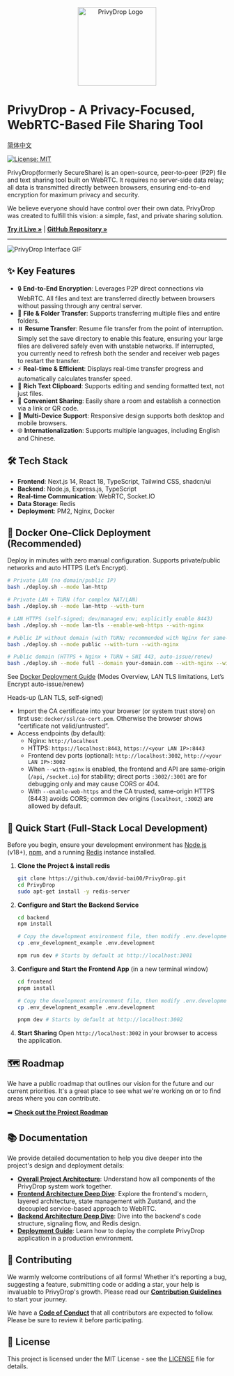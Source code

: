 <div align="center">
  <img src="frontend/public/logo.png" alt="PrivyDrop Logo" width="180" />
</div>

# PrivyDrop - A Privacy-Focused, WebRTC-Based File Sharing Tool

[简体中文](./README.zh-CN.md)

[![License: MIT](https://img.shields.io/badge/license-MIT-blue.svg)](./LICENSE)

PrivyDrop(formerly SecureShare) is an open-source, peer-to-peer (P2P) file and text sharing tool built on WebRTC. It requires no server-side data relay; all data is transmitted directly between browsers, ensuring end-to-end encryption for maximum privacy and security.

We believe everyone should have control over their own data. PrivyDrop was created to fulfill this vision: a simple, fast, and private sharing solution.

[**Try it Live »**](https://www.privydrop.app/) | [**GitHub Repository »**](https://github.com/david-bai00/PrivyDrop)

---

![PrivyDrop Interface GIF](frontend/public/HowItWorks.gif)

## ✨ Key Features

- 🔒 **End-to-End Encryption**: Leverages P2P direct connections via WebRTC. All files and text are transferred directly between browsers without passing through any central server.
- 📂 **File & Folder Transfer**: Supports transferring multiple files and entire folders.
- ⏸️ **Resume Transfer**: Resume file transfer from the point of interruption. Simply set the save directory to enable this feature, ensuring your large files are delivered safely even with unstable networks. If interrupted, you currently need to refresh both the sender and receiver web pages to restart the transfer.
- ⚡ **Real-time & Efficient**: Displays real-time transfer progress and automatically calculates transfer speed.
- 📝 **Rich Text Clipboard**: Supports editing and sending formatted text, not just files.
- 🔗 **Convenient Sharing**: Easily share a room and establish a connection via a link or QR code.
- 📱 **Multi-Device Support**: Responsive design supports both desktop and mobile browsers.
- 🌐 **Internationalization**: Supports multiple languages, including English and Chinese.

## 🛠️ Tech Stack

- **Frontend**: Next.js 14, React 18, TypeScript, Tailwind CSS, shadcn/ui
- **Backend**: Node.js, Express.js, TypeScript
- **Real-time Communication**: WebRTC, Socket.IO
- **Data Storage**: Redis
- **Deployment**: PM2, Nginx, Docker

## 🐳 Docker One-Click Deployment (Recommended)

Deploy in minutes with zero manual configuration. Supports private/public networks and auto HTTPS (Let’s Encrypt).

```bash
# Private LAN (no domain/public IP)
bash ./deploy.sh --mode lan-http

# Private LAN + TURN (for complex NAT/LAN)
bash ./deploy.sh --mode lan-http --with-turn

# LAN HTTPS (self-signed; dev/managed env; explicitly enable 8443)
bash ./deploy.sh --mode lan-tls --enable-web-https --with-nginx

# Public IP without domain (with TURN; recommended with Nginx for same-origin)
bash ./deploy.sh --mode public --with-turn --with-nginx

# Public domain (HTTPS + Nginx + TURN + SNI 443, auto-issue/renew)
bash ./deploy.sh --mode full --domain your-domain.com --with-nginx --with-turn --le-email you@domain.com
```

See [Docker Deployment Guide](./docs/DEPLOYMENT_docker.md) (Modes Overview, LAN TLS limitations, Let’s Encrypt auto-issue/renew)

Heads-up (LAN TLS, self-signed)

- Import the CA certificate into your browser (or system trust store) on first use: `docker/ssl/ca-cert.pem`. Otherwise the browser shows “certificate not valid/untrusted”.
- Access endpoints (by default):
  - Nginx: `http://localhost`
  - HTTPS: `https://localhost:8443`, `https://<your LAN IP>:8443`
  - Frontend dev ports (optional): `http://localhost:3002`, `http://<your LAN IP>:3002`
  - When `--with-nginx` is enabled, the frontend and API are same-origin (`/api`, `/socket.io`) for stability; direct ports `:3002/:3001` are for debugging only and may cause CORS or 404.
  - With `--enable-web-https` and the CA trusted, same-origin HTTPS (8443) avoids CORS; common dev origins (`localhost`, `:3002`) are allowed by default.

## 🚀 Quick Start (Full-Stack Local Development)

Before you begin, ensure your development environment has [Node.js](https://nodejs.org/) (v18+), [npm](https://www.npmjs.com/), and a running [Redis](https://redis.io/) instance installed.

1.  **Clone the Project & install redis**

    ```bash
    git clone https://github.com/david-bai00/PrivyDrop.git
    cd PrivyDrop
    sudo apt-get install -y redis-server
    ```

2.  **Configure and Start the Backend Service**

    ```bash
    cd backend
    npm install

    # Copy the development environment file, then modify .env.development as needed
    cp .env_development_example .env.development

    npm run dev # Starts by default at http://localhost:3001
    ```

3.  **Configure and Start the Frontend App** (in a new terminal window)

    ```bash
    cd frontend
    pnpm install

    # Copy the development environment file, then modify .env.development as needed, Remove optional items
    cp .env_development_example .env.development

    pnpm dev # Starts by default at http://localhost:3002
    ```

4.  **Start Sharing**
    Open `http://localhost:3002` in your browser to access the application.

## 🗺️ Roadmap

We have a public roadmap that outlines our vision for the future and our current priorities. It's a great place to see what we're working on or to find areas where you can contribute.

➡️ **[Check out the Project Roadmap](./ROADMAP.md)**

## 📚 Documentation

We provide detailed documentation to help you dive deeper into the project's design and deployment details:

- [**Overall Project Architecture**](./docs/ARCHITECTURE.md): Understand how all components of the PrivyDrop system work together.
- [**Frontend Architecture Deep Dive**](./docs/FRONTEND_ARCHITECTURE.md): Explore the frontend's modern, layered architecture, state management with Zustand, and the decoupled service-based approach to WebRTC.
- [**Backend Architecture Deep Dive**](./docs/BACKEND_ARCHITECTURE.md): Dive into the backend's code structure, signaling flow, and Redis design.
- [**Deployment Guide**](./docs/DEPLOYMENT.md): Learn how to deploy the complete PrivyDrop application in a production environment.

## 🤝 Contributing

We warmly welcome contributions of all forms! Whether it's reporting a bug, suggesting a feature, submitting code or adding a star, your help is invaluable to PrivyDrop's growth. Please read our [**Contribution Guidelines**](./.github/CONTRIBUTING.md) to start your journey.

We have a [**Code of Conduct**](./.github/CODE_OF_CONDUCT.md) that all contributors are expected to follow. Please be sure to review it before participating.

## 📄 License

This project is licensed under the MIT License - see the [LICENSE](./LICENSE) file for details.

